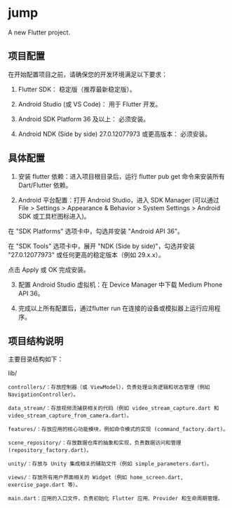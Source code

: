# jump

A new Flutter project.

## 项目配置

在开始配置项目之前，请确保您的开发环境满足以下要求：

1. Flutter SDK： 稳定版（推荐最新稳定版）。

2. Android Studio (或 VS Code)： 用于 Flutter 开发。

3. Android SDK Platform 36 及以上： 必须安装。

4. Android NDK (Side by side) 27.0.12077973 或更高版本： 必须安装。


## 具体配置

1. 安装 flutter 依赖：进入项目根目录后，运行 flutter pub get 命令来安装所有 Dart/Flutter 依赖。

2. Android 平台配置：打开 Android Studio，进入 SDK Manager (可以通过 File > Settings > Appearance & Behavior > System Settings > Android SDK 或工具栏图标进入)。

  在 "SDK Platforms" 选项卡中，勾选并安装 "Android API 36"。

  在 "SDK Tools" 选项卡中，展开 "NDK (Side by side)"，勾选并安装 "27.0.12077973" 或任何更高的稳定版本（例如 29.x.x）。

  点击 Apply 或 OK 完成安装。

3. 配置 Android Studio 虚拟机：在 Device Manager 中下载 Medium Phone API 36。

4. 完成以上所有配置后，通过flutter run 在连接的设备或模拟器上运行应用程序。

## 项目结构说明
主要目录结构如下：

  lib/

    controllers/：存放控制器（或 ViewModel），负责处理业务逻辑和状态管理（例如 NavigationController）。

    data_stream/：存放视频流捕获相关的代码（例如 video_stream_capture.dart 和 video_stream_capture_from_camera.dart）。

    features/：存放应用的核心功能模块，例如命令模式的实现 (command_factory.dart)。
  
    scene_repository/：存放数据仓库的抽象和实现，负责数据访问和管理 (repository_factory.dart)。

    unity/：存放与 Unity 集成相关的辅助文件（例如 simple_parameters.dart）。

    views/：存放所有用户界面相关的 Widget（例如 home_screen.dart, exercise_page.dart 等）。

    main.dart：应用的入口文件，负责初始化 Flutter 应用、Provider 和生命周期管理。

